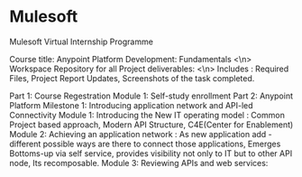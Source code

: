 # Mulesoft
Mulesoft Virtual Internship Programme

Course title: Anypoint Platform Development: Fundamentals
<\n> Workspace Repository for all Project deliverables:
<\n> Includes : Required Files, Project Report Updates, Screenshots of the task completed.

Part 1: Course Regestration
  Module 1: Self-study enrollment
Part 2: Anypoint Platform
Milestone 1: Introducing application network and API-led Connectivity
  Module 1: Introducing the New IT operating model :
            Common Project based approach, Modern API Structure, C4E(Center for Enablement)
  Module 2: Achieving an application network :
            As new application add - different possible ways are there to connect those applications, 
            Emerges Bottoms-up via self service, provides visibility not only to IT but to other API node,
            Its recomposable.
  Module 3: Reviewing APIs and web services:
            
